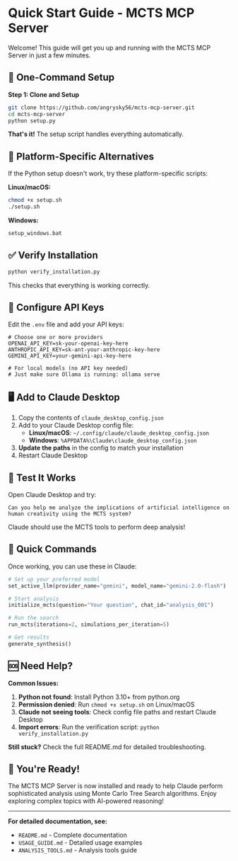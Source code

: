 # Quick Start Guide - MCTS MCP Server

Welcome! This guide will get you up and running with the MCTS MCP Server in just a few minutes.

## 🚀 One-Command Setup

**Step 1: Clone and Setup**
```bash
git clone https://github.com/angrysky56/mcts-mcp-server.git
cd mcts-mcp-server
python setup.py
```

**That's it!** The setup script handles everything automatically.

## 🔧 Platform-Specific Alternatives

If the Python setup doesn't work, try these platform-specific scripts:

**Linux/macOS:**
```bash
chmod +x setup.sh
./setup.sh
```

**Windows:**
```cmd
setup_windows.bat
```

## ✅ Verify Installation

```bash
python verify_installation.py
```

This checks that everything is working correctly.

## 🔑 Configure API Keys

Edit the `.env` file and add your API keys:

```env
# Choose one or more providers
OPENAI_API_KEY=sk-your-openai-key-here
ANTHROPIC_API_KEY=sk-ant-your-anthropic-key-here  
GEMINI_API_KEY=your-gemini-api-key-here

# For local models (no API key needed)
# Just make sure Ollama is running: ollama serve
```

## 🖥️ Add to Claude Desktop

1. Copy the contents of `claude_desktop_config.json`
2. Add to your Claude Desktop config file:
   - **Linux/macOS**: `~/.config/claude/claude_desktop_config.json`
   - **Windows**: `%APPDATA%\Claude\claude_desktop_config.json`
3. **Update the paths** in the config to match your installation
4. Restart Claude Desktop

## 🧪 Test It Works

Open Claude Desktop and try:

```
Can you help me analyze the implications of artificial intelligence on human creativity using the MCTS system?
```

Claude should use the MCTS tools to perform deep analysis!

## 🎯 Quick Commands

Once working, you can use these in Claude:

```python
# Set up your preferred model
set_active_llm(provider_name="gemini", model_name="gemini-2.0-flash")

# Start analysis  
initialize_mcts(question="Your question", chat_id="analysis_001")

# Run the search
run_mcts(iterations=2, simulations_per_iteration=5)

# Get results
generate_synthesis()
```

## 🆘 Need Help?

**Common Issues:**

1. **Python not found**: Install Python 3.10+ from python.org
2. **Permission denied**: Run `chmod +x setup.sh` on Linux/macOS
3. **Claude not seeing tools**: Check config file paths and restart Claude Desktop
4. **Import errors**: Run the verification script: `python verify_installation.py`

**Still stuck?** Check the full README.md for detailed troubleshooting.

## 🎉 You're Ready!

The MCTS MCP Server is now installed and ready to help Claude perform sophisticated analysis using Monte Carlo Tree Search algorithms. Enjoy exploring complex topics with AI-powered reasoning!

---

**For detailed documentation, see:**
- `README.md` - Complete documentation
- `USAGE_GUIDE.md` - Detailed usage examples
- `ANALYSIS_TOOLS.md` - Analysis tools guide
